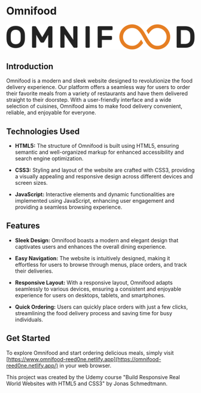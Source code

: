 # Omnifood

![Omnifood Logo](img/omnifood-logo.png)

## Introduction

Omnifood is a modern and sleek website designed to revolutionize the food delivery experience. Our platform offers a seamless way for users to order their favorite meals from a variety of restaurants and have them delivered straight to their doorstep. With a user-friendly interface and a wide selection of cuisines, Omnifood aims to make food delivery convenient, reliable, and enjoyable for everyone.

## Technologies Used

- **HTML5:** The structure of Omnifood is built using HTML5, ensuring semantic and well-organized markup for enhanced accessibility and search engine optimization.

- **CSS3:** Styling and layout of the website are crafted with CSS3, providing a visually appealing and responsive design across different devices and screen sizes.

- **JavaScript:** Interactive elements and dynamic functionalities are implemented using JavaScript, enhancing user engagement and providing a seamless browsing experience.

## Features

- **Sleek Design:** Omnifood boasts a modern and elegant design that captivates users and enhances the overall dining experience.

- **Easy Navigation:** The website is intuitively designed, making it effortless for users to browse through menus, place orders, and track their deliveries.

- **Responsive Layout:** With a responsive layout, Omnifood adapts seamlessly to various devices, ensuring a consistent and enjoyable experience for users on desktops, tablets, and smartphones.

- **Quick Ordering:** Users can quickly place orders with just a few clicks, streamlining the food delivery process and saving time for busy individuals.

## Get Started

To explore Omnifood and start ordering delicious meals, simply visit [https://www.omnifood-reed0ne.netlify.app](https://omnifood-reed0ne.netlify.app/) in your web browser.


This project was created by the Udemy course "Build Responsive Real World Websites with HTML5 and CSS3" by Jonas Schmedtmann.
